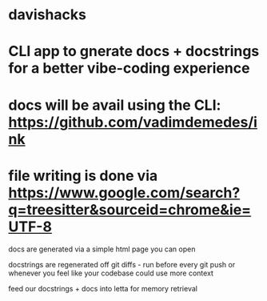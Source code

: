 # davishacks

# CLI app to gnerate docs + docstrings for a better vibe-coding experience

# docs will be avail using the CLI: https://github.com/vadimdemedes/ink

# file writing is done via https://www.google.com/search?q=treesitter&sourceid=chrome&ie=UTF-8

docs are generated via a simple html page you can open

docstrings are regenerated off git diffs - run before every git push or whenever you feel like your codebase could use more context

feed our docstrings + docs into letta for memory retrieval

